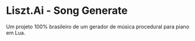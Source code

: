 # Liszt.Ai - Song Generate
Um projeto 100% brasileiro de um gerador de música procedural para piano em Lua.
